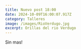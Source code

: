 ```yaml
---
title: Nuevo post 18:00
date: 2024-10-09T16:00:07.917Z
category: Talleres
image: /images/RioVerdugo.jpg
excerpt: Orillas del rio Verdugo
---
```

S﻿in mas!
